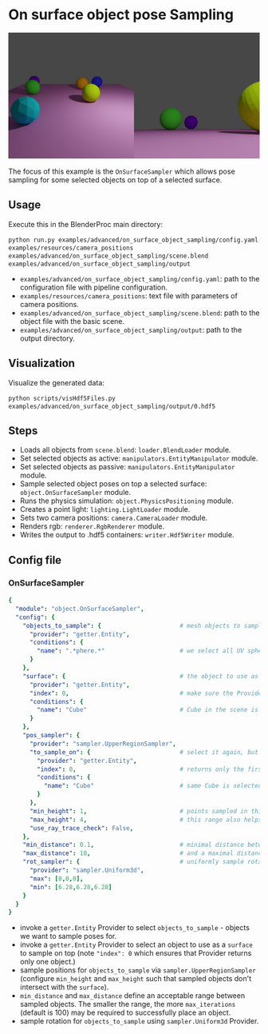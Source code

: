 # On surface object pose Sampling

![](../../../images/on_surface_object_sampling_rendering.png)

The focus of this example is the `OnSurfaceSampler` which allows pose sampling for some selected objects on top of a selected surface.

## Usage

Execute this in the BlenderProc main directory:

```
python run.py examples/advanced/on_surface_object_sampling/config.yaml examples/resources/camera_positions examples/advanced/on_surface_object_sampling/scene.blend examples/advanced/on_surface_object_sampling/output
```

* `examples/advanced/on_surface_object_sampling/config.yaml`: path to the configuration file with pipeline configuration.
* `examples/resources/camera_positions`: text file with parameters of camera positions.
* `examples/advanced/on_surface_object_sampling/scene.blend`: path to the object file with the basic scene.
* `examples/advanced/on_surface_object_sampling/output`: path to the output directory.

## Visualization

Visualize the generated data:

```
python scripts/visHdf5Files.py examples/advanced/on_surface_object_sampling/output/0.hdf5
```

## Steps

* Loads all objects from `scene.blend`: `loader.BlendLoader` module.
* Set selected objects as active: `manipulators.EntityManipulator` module.
* Set selected objects as passive: `manipulators.EntityManipulator` module.
* Sample selected object poses on top a selected surface: `object.OnSurfaceSampler` module.
* Runs the physics simulation: `object.PhysicsPositioning` module.
* Creates a point light: `lighting.LightLoader` module.
* Sets two camera positions: `camera.CameraLoader` module.
* Renders rgb: `renderer.RgbRenderer` module.
* Writes the output to .hdf5 containers: `writer.Hdf5Writer` module.

## Config file

### OnSurfaceSampler

```yaml
{
  "module": "object.OnSurfaceSampler",
  "config": {
    "objects_to_sample": {                      # mesh objects to sample on the surface
      "provider": "getter.Entity",
      "conditions": {
        "name": ".*phere.*"                     # we select all UV spheres and Icospheres
      }
    },
    "surface": {                                # the object to use as a surface to sample on
      "provider": "getter.Entity",              
      "index": 0,                               # make sure the Provider returns only one object
      "conditions": {
        "name": "Cube"                          # Cube in the scene is selected
      }
    },
    "pos_sampler": {
      "provider": "sampler.UpperRegionSampler",
      "to_sample_on": {                         # select it again, but inside the sampler to define the upper region the space above the Cube
        "provider": "getter.Entity",
        "index": 0,                             # returns only the first object to satisfy the conditions
        "conditions": {
          "name": "Cube"                        # same Cube is selected
        }
      },
      "min_height": 1,                          # points sampled in this space will have height varying in this min-max range
      "max_height": 4,                          # this range also helps the module to satisfy the non-intersecting bounding boxes checks for the sampled objects and the surface faster
      "use_ray_trace_check": False,
    },
    "min_distance": 0.1,                        # minimal distance between sampled objects
    "max_distance": 10,                         # and a maximal distance. The smaller the min-max range, the more tries the module can take to sample the appropriate location
    "rot_sampler": {                            # uniformly sample rotation
      "provider": "sampler.Uniform3d",
      "max": [0,0,0],
      "min": [6.28,6.28,6.28]
    }
  }
}
```

* invoke a `getter.Entity` Provider to select `objects_to_sample` - objects we want to sample poses for.
* invoke a `getter.Entity` Provider to select an object to use as a `surface` to sample on top (note `"index": 0` which ensures that Provider returns only one object.)
* sample positions for `objects_to_sample` via `sampler.UpperRegionSampler` (configure `min_height` and `max_height` such that sampled objects don't intersect with the `surface`).
* `min_distance` and `max_distance` define an acceptable range between sampled objects. The smaller the range, the more `max_iterations` (default is 100) may be required to successfully place an object.
* sample rotation for `objects_to_sample` using `sampler.Uniform3d` Provider.
